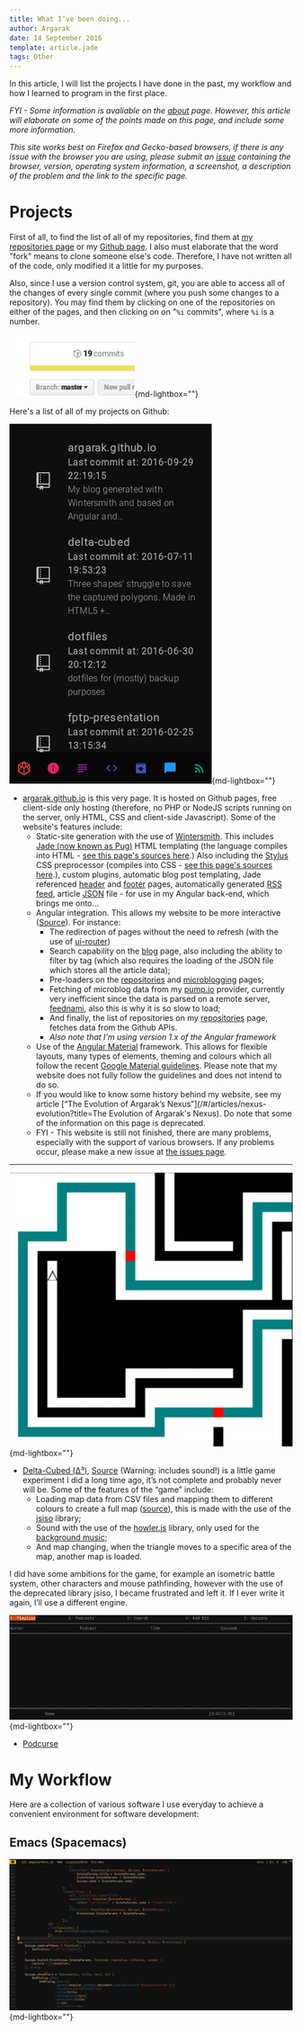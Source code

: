```yaml
---
title: What I’ve been doing...
author: Argarak
date: 14 September 2016
template: article.jade
tags: Other
---
```


In this article, I will list the projects I have done in the past, my workflow and how I learned to program in the first place.

<span class="more"></span>

*FYI - Some information is avaliable on the [about](/#/about) page. However, this article will elaborate on some of the points made on this page, and include some more information.*

*This site works best on Firefox and Gecko-based browsers, if there is any issue with the browser you are using, please submit an [issue](https://github.com/argarak/argarak.github.io/issues) containing the browser, version, operating system information, a screenshot, a description of the problem and the link to the specific page.*

# Projects

First of all, to find the list of all of my repositories, find them at [my repositories page](/#/programs) or my [Github page](https://github.com/argarak?tab=repositories).
I also must elaborate that the word "fork" means to clone someone else's code. Therefore, I have not written all of the code, only modified it a little for my purposes.

Also, since I use a version control system, git, you are able to access all of the changes of every single commit (where you push some changes to a repository). You may find them by clicking on one of the repositories on either of the pages, and then clicking on on "`%i` commits", where `%i` is a number. 

![An image of the commits menu on top of all the repository files.](commits.png){md-lightbox=""}

Here's a list of all of my projects on Github:

![The argarak.github.io website on mobile](nexus.png){md-lightbox=""}

* [argarak.github.io](https://github.com/argarak/argarak.github.io) is this very page. It is hosted on Github pages, free client-side only hosting (therefore, no PHP or NodeJS scripts running on the server, only HTML, CSS and client-side Javascript). Some of the website's features include:
    * Static-site generation with the use of [Wintersmith](http://wintersmith.io/). This includes [Jade (now known as Pug)](https://pugjs.org/api/getting-started.html) HTML templating (the language compiles into HTML - [see this page's sources here](https://github.com/argarak/argarak.github.io/tree/dev/templates).) Also including the [Stylus](http://stylus-lang.com/) CSS preprocessor (compiles into CSS - [see this page's sources here](https://github.com/argarak/argarak.github.io/blob/dev/contents/css/main.styl).), custom plugins, automatic blog post templating, Jade referenced [header](https://github.com/argarak/argarak.github.io/blob/dev/templates/header.jade) and [footer](https://github.com/argarak/argarak.github.io/blob/dev/templates/footer.jade) pages, automatically generated [RSS](http://www.whatisrss.com/) [feed](/feed.xml), article [JSON](http://json.org/) file - for use in my Angular back-end, which brings me onto...
    * Angular integration. This allows my website to be more interactive ([Source](https://github.com/argarak/argarak.github.io/blob/dev/contents/js/angularMain.js)). For instance:
        * The redirection of pages without the need to refresh (with the use of [ui-router](https://github.com/angular-ui/ui-router))
        * Search capability on the [blog](/#/blog) page, also including the ability to filter by tag (which also requires the loading of the JSON file which stores all the article data);
        * Pre-loaders on the [repositories](/#/programs) and [microblogging](/#/microblog) pages;
        * Fetching of microblog data from my [pump.io](http://pump.io) provider, currently very inefficient since the data is parsed on a remote server, [feednami](https://sekando.com/docs/feednami), also this is why it is so slow to load;
        * And finally, the list of repositories on my [repositories](/#/programs) page, fetches data from the Github APIs.
        * *Also note that I’m using version 1.x of the Angular framework*
    * Use of the [Angular Material](https://material.angularjs.org/latest/) framework. This allows for flexible layouts, many types of elements, theming and colours which all follow the recent [Google Material guidelines](https://material.google.com/). Please note that my website does not fully follow the guidelines and does not intend to do so.
    * If you would like to know some history behind my website, see my article [“The Evolution of Argarak’s Nexus”](/#/articles/nexus-evolution?title=The Evolution of Argarak's Nexus). Do note that some of the information on this page is deprecated.
    * FYI - This website is still not finished, there are many problems, especially with the support of various browsers. If any problems occur, please make a new issue at [the issues page](https://github.com/argarak/argarak.github.io/issues).

<hr>

![Screenshot of the running game.](delta.png){md-lightbox=""}

* [Delta-Cubed (Δ³)](http://argarak.github.io/delta-cubed/), [Source](https://github.com/argarak/delta-cubed) (Warning: includes sound!) is a little game experiment I did a long time ago, it’s not complete and probably never will be. Some of the features of the “game” include:
    * Loading map data from CSV files and mapping them to different colours to create a full map ([source](https://github.com/argarak/delta-cubed/blob/master/libraries/loadMap.js)), this is made with the use of the [jsiso](http://jsiso.com/) library;
    * Sound with the use of the [howler.js](https://howlerjs.com/) library, only used for the [background music](https://github.com/argarak/delta-cubed/tree/master/music);
    * And map changing, when the triangle moves to a specific area of the map, another map is loaded.

I did have some ambitions for the game, for example an isometric battle system, other characters and mouse pathfinding, however with the use of the deprecated library jsiso, I became frustrated and left it. If I ever write it again, I’ll use a different engine.

![Screenshot of the unfinished Podcurse application in a virtual terminal.](podcurse.png){md-lightbox=""}

* [Podcurse](https://github.com/argarak/podcurse)

# My Workflow

Here are a collection of various software I use everyday to achieve a convenient environment for software development:

## Emacs (Spacemacs)

![A screenshot of the running editor, viewing the angularMain.js file.](emacs.png){md-lightbox=""}
